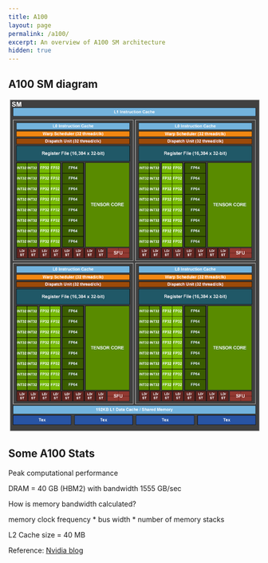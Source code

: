 ```yaml
---
title: A100
layout: page
permalink: /a100/
excerpt: An overview of A100 SM architecture
hidden: true
---
```


## A100 SM diagram

![SM Architecture](/images/sm_architecture.png)

## Some A100 Stats


Peak computational performance


DRAM = 40 GB (HBM2) with bandwidth 1555 GB/sec


How is memory bandwidth calculated?

memory clock frequency * bus width * number of memory stacks

L2 Cache size = 40 MB 

Reference: [Nvidia blog](https://developer.nvidia.com/blog/nvidia-ampere-architecture-in-depth/)


